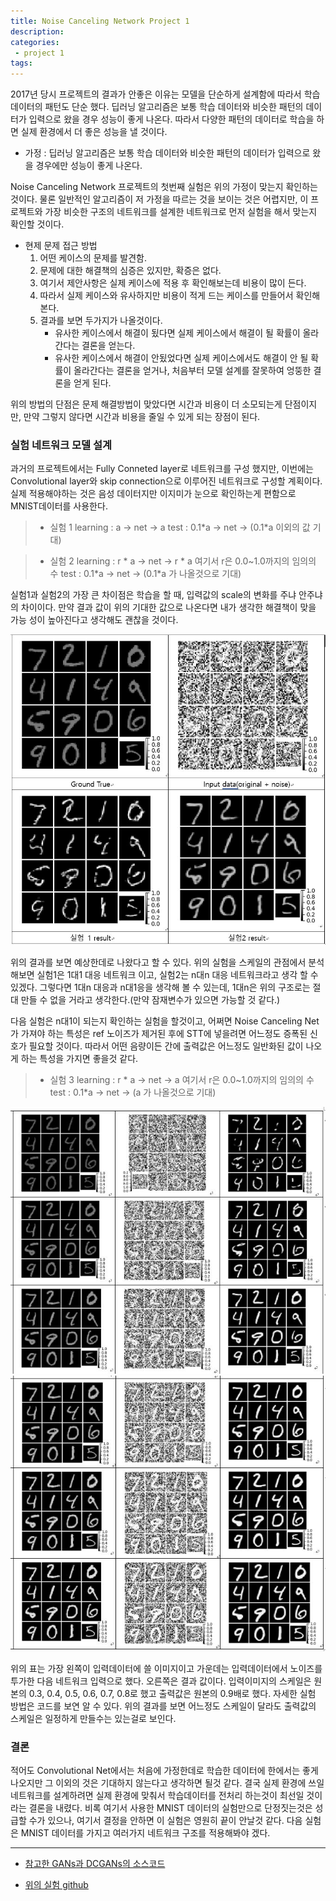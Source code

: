 ```yaml
---
title: Noise Canceling Network Project 1
description:
categories:
 - project 1
tags:
---
```



2017년 당시 프로젝트의 결과가 안좋은 이유는 모델을 단순하게 설계함에 따라서 학습 데이터의 패턴도 단순 했다. 딥러닝 알고리즘은 보통 학습 데이터와 비슷한 패턴의 데이터가 입력으로 왔을 경우 성능이 좋게 나온다. 따라서 다양한 패턴의 데이터로 학습을 하면 실제 환경에서 더 좋은 성능을 낼 것이다.

* 가정 : 딥러닝 알고리즘은 보통 학습 데이터와 비슷한 패턴의 데이터가 입력으로 왔을 경우에만 성능이 좋게 나온다.

Noise Canceling Network 프로젝트의 첫번째 실험은 위의 가정이 맞는지 확인하는 것이다. 물론 일반적인 알고리즘이 저 가정을 따르는 것을 보이는 것은 어렵지만, 이 프로젝트와 가장 비슷한 구조의 네트워크를 설계한 네트워크로 먼저 실험을 해서 맞는지 확인할 것이다.

* 현제 문제 접근 방법
  1. 어떤 케이스의 문제를 발견함.
  2. 문제에 대한 해결책의 심증은 있지만, 확증은 없다.
  3. 여기서 제안사항은 실제 케이스에 적용 후 확인해보는데 비용이 많이 든다.
  4. 따라서 실제 케이스와 유사하지만 비용이 적게 드는 케이스를 만들어서 확인해본다.
  5. 결과를 보면 두가지가 나올것이다.
      * 유사한 케이스에서 해결이 됬다면 실제 케이스에서 해결이 될 확률이 올라간다는 결론을 얻는다.
      * 유사한 케이스에서 해결이 안됬었다면 실제 케이스에서도 해결이 안 될 확률이 올라간다는 결론을 얻거나, 처음부터 모델 설계를 잘못하여 엉뚱한 결론을 얻게 된다.    

위의 방법의 단점은 문제 해결방법이 맞았다면 시간과 비용이 더 소모되는게 단점이지만, 만약 그렇지 않다면 시간과 비용을 줄일 수 있게 되는 장점이 된다.

###  실험 네트워크 모델 설계
과거의 프로젝트에서는 Fully Conneted layer로 네트워크를 구성 했지만, 이번에는 Convolutional layer와 skip connection으로 이루어진 네트워크로 구성할 계획이다. 실제 적용해야하는 것은 음성 데이터지만 이지미가 눈으로 확인하는게 편함으로 MNIST데이터를 사용한다.

> * 실험 1
learning :  a -> net -> a
test : 0.1*a -> net -> (0.1\*a 이외의 값 기대)

> * 실험 2
learning : r \* a -> net -> r \* a
여기서 r은 0.0~1.0까지의 임의의 수
test : 0.1\*a -> net -> (0.1\*a 가 나올것으로 기대)

실험1과 실험2의 가장 큰 차이점은 학습을 할 때, 입력값의 scale의 변화를 주냐 안주냐의 차이이다. 만약 결과 값이 위의 기대한 값으로 나온다면 내가 생각한 해결책이 맞을 가능 성이 높아진다고 생각해도 괜찮을 것이다.

  ![ex1-1](/assets/project_1/1-1.JPG)

위의 결과를 보면 예상한데로 나왔다고 할 수 있다. 위의 실험을 스케일의 관점에서 분석해보면 실험1은 1대1 대응 네트워크 이고, 실험2는 n대n 대응 네트워크라고 생각 할 수 있겠다. 그렇다면 1대n 대응과 n대1응을 생각해 볼 수 있는데, 1대n은 위의 구조로는 절대 만들 수 없을 거라고 생각한다.(만약 잠재변수가 있으면 가능할 것 같다.)

다음 실험은 n대1이 되는지 확인하는 실험을 할것이고, 어쩌면 Noise Canceling Net가 가져야 하는 특성은 ref 노이즈가 제거된 후에 STT에 넣을려면 어느정도 증폭된 신호가 필요할 것이다. 따라서 어떤 음량이든 간에 출력값은 어느정도 일반화된 값이 나오게 하는 특성을 가지면 좋을것 같다.  

> * 실험 3
learning : r \* a -> net ->  a
여기서 r은 0.0~1.0까지의 임의의 수
test : 0.1\*a -> net -> (a 가 나올것으로 기대)

  ![ex1-2](/assets/project_1/1-2.JPG)
  ![ex1-3](/assets/project_1/1-3.JPG)

위의 표는 가장 왼쪽이 입력데이터에 쓸 이미지이고 가운데는 입력데이터에서 노이즈를 투가한 다음 네트워크 입력으로 했다. 오른쪽은 결과 값이다. 입력이미지의 스케일은 원본의 0.3, 0.4, 0.5, 0.6, 0.7, 0.8로 했고 출력값은 원본의 0.9배로 했다. 자세한 실험 방법은 코드를 보연 알 수 있다. 위의 결과를 보면 어느정도 스케일이 달라도 출력값의 스케일은 일정하게 만들수는 있는걸로 보인다.

### 결론

적어도 Convolutional Net에서는 처음에 가정한데로 학습한 데이터에 한에서는 좋게 나오지만 그 이외의 것은 기대하지 않는다고 생각하면 될것 같다. 결국 실제 환경에 쓰일 네트워크를 설계하려면 실제 환경에 맞춰서 학습데이터를 전처리 하는것이 최선일 것이라는 결론을 내렸다. 비록 여기서 사용한 MNIST 데이터의 실험만으로 단정짓는것은 성급할 수가 있으나, 여기서 결정을 안하면 이 실험은 영원히 끝이 안날것 같다. 다음 실험은 MNIST 데이터를 가지고 여러가지 네트워크 구조를 적용해봐야 겠다.

---

* [참고한 GANs과 DCGANs의 소스코드](https://github.com/znxlwm/tensorflow-MNIST-GAN-DCGAN)

* [위의 실험 github](https://github.com/kangheeyong/2018-1-Deep-Learing-pc1/tree/master/Noise_Canceling_Net_project/experiment_1)
